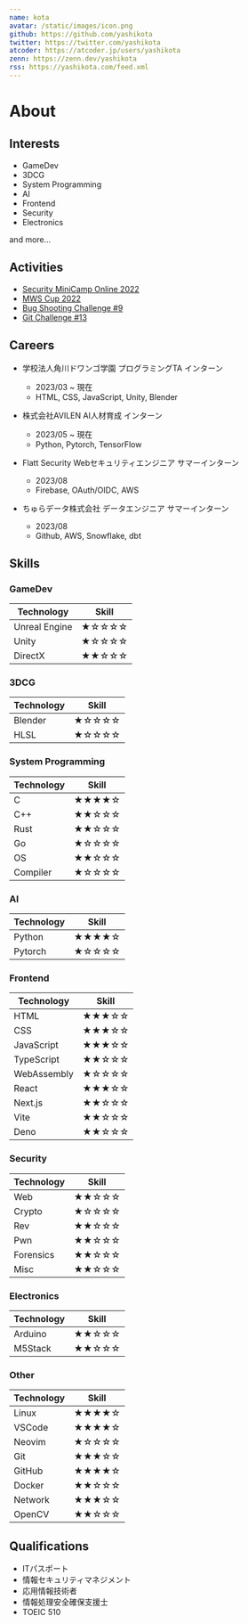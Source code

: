```yaml
---
name: kota
avatar: /static/images/icon.png
github: https://github.com/yashikota
twitter: https://twitter.com/yashikota
atcoder: https://atcoder.jp/users/yashikota
zenn: https://zenn.dev/yashikota
rss: https://yashikota.com/feed.xml
---
```


# About

## Interests

- GameDev
- 3DCG
- System Programming
- AI
- Frontend
- Security
- Electronics

and more...  

## Activities

- [Security MiniCamp Online 2022](https://www.security-camp.or.jp/minicamp/online2022.html)
- [MWS Cup 2022](https://www.iwsec.org/mws/2022/)
- [Bug Shooting Challenge #9](https://mixil.mixi.co.jp/report/3329)
- [Git Challenge #13](https://github.com/mixi-git-challenge/publications)

## Careers

- 学校法人角川ドワンゴ学園 プログラミングTA インターン
  - 2023/03 ~ 現在
  - HTML, CSS, JavaScript, Unity, Blender

- 株式会社AVILEN AI人材育成 インターン
  - 2023/05 ~ 現在
  - Python, Pytorch, TensorFlow

- Flatt Security Webセキュリティエンジニア サマーインターン
  - 2023/08
  - Firebase, OAuth/OIDC, AWS

- ちゅらデータ株式会社 データエンジニア サマーインターン
  - 2023/08
  - Github, AWS, Snowflake, dbt

## Skills

### GameDev

|Technology|Skill|
|----------|-----|
|Unreal Engine|★☆☆☆☆|
|Unity|★☆☆☆☆|
|DirectX|★★☆☆☆|

### 3DCG

|Technology|Skill|
|----------|-----|
|Blender|★☆☆☆☆|
|HLSL|★☆☆☆☆|

### System Programming

|Technology|Skill|
|----------|-----|
|C|★★★★☆|
|C++|★★☆☆☆|
|Rust|★★☆☆☆|
|Go|★☆☆☆☆|
|OS|★★☆☆☆|
|Compiler|★☆☆☆☆|

### AI

|Technology|Skill|
|----------|-----|
|Python|★★★★☆|
|Pytorch|★☆☆☆☆|

### Frontend

|Technology|Skill|
|----------|-----|
|HTML|★★★☆☆|
|CSS|★★★☆☆|
|JavaScript|★★★☆☆|
|TypeScript|★★☆☆☆|
|WebAssembly|★☆☆☆☆|
|React|★★★☆☆|
|Next.js|★★☆☆☆|
|Vite|★★☆☆☆|
|Deno|★★☆☆☆|

### Security

|Technology|Skill|
|----------|-----|
|Web|★★☆☆☆|
|Crypto|★☆☆☆☆|
|Rev|★★☆☆☆|
|Pwn|★★☆☆☆|
|Forensics|★★☆☆☆|
|Misc|★★☆☆☆|

### Electronics

|Technology|Skill|
|----------|-----|
|Arduino|★★☆☆☆|
|M5Stack|★★☆☆☆|

### Other

|Technology|Skill|
|----------|-----|
|Linux|★★★★☆|
|VSCode|★★★★☆|
|Neovim|★☆☆☆☆|
|Git|★★★☆☆|
|GitHub|★★★★☆|
|Docker|★★☆☆☆|
|Network|★★★☆☆|
|OpenCV|★★☆☆☆|

## Qualifications

- ITパスポート
- 情報セキュリティマネジメント
- 応用情報技術者
- 情報処理安全確保支援士
- TOEIC 510
